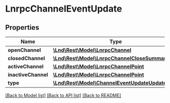 # LnrpcChannelEventUpdate

## Properties
Name | Type | Description | Notes
------------ | ------------- | ------------- | -------------
**openChannel** | [**\Lnd\Rest\Model\LnrpcChannel**](LnrpcChannel.md) |  | [optional] 
**closedChannel** | [**\Lnd\Rest\Model\LnrpcChannelCloseSummary**](LnrpcChannelCloseSummary.md) |  | [optional] 
**activeChannel** | [**\Lnd\Rest\Model\LnrpcChannelPoint**](LnrpcChannelPoint.md) |  | [optional] 
**inactiveChannel** | [**\Lnd\Rest\Model\LnrpcChannelPoint**](LnrpcChannelPoint.md) |  | [optional] 
**type** | [**\Lnd\Rest\Model\ChannelEventUpdateUpdateType**](ChannelEventUpdateUpdateType.md) |  | [optional] 

[[Back to Model list]](../README.md#documentation-for-models) [[Back to API list]](../README.md#documentation-for-api-endpoints) [[Back to README]](../README.md)



